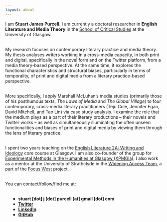 ```yaml
---
layout: about
---
```


I am **Stuart James Purcell**. I am currently a doctoral researcher in **English Literature and Media Theory** in the <a href="http://www.gla.ac.uk/schools/critical/">School of Critical Studies</a> at the University of Glasgow.     
<br>

My research focuses on contemporary literary practice and media theory. My thesis analyses writers working in a cross-media capacity, in both print and digital, specifically in the novel form and on the Twitter platform, from a media theory-based perspective. At the same time, it explores the functional characteristics and structural biases, particularly in terms of temporality, of print and digital media from a literary practice-based perspective.     
<br>

More specifically, I apply Marshall McLuhan’s media studies (primarily those of his posthumous texts, *The Laws of Media* and *The Global Village*) to four contemporary, cross-media literary practitioners (Teju Cole, Jennifer Egan, David Mitchell, and Tao Lin) via case study analysis. I examine the role that the medium plays as a part of their literary productions – their novels and Twitter works – as well as simultaneously illuminating the often unseen functionalities and biases of print and digital media by viewing them through the lens of literary practice.     
<br>

I spent two years teaching on the <a href="http://www.gla.ac.uk/coursecatalogue/course/?code=ENGLIT2001">English Literature 2A: Writing and Ideology</a> core course at Glasgow. I am also co-founder of the group for <a href="https://xpmgla.github.io">Experimental Methods in the Humanities at Glasgow (XPMGla)</a>. I also work as a mentor at the University of Strathclyde in the <a href="http://www.strath.ac.uk/sees/wideningaccess/">Widening Access Team</a>, a part of the <a href="http://www.focuswest.org.uk/">Focus West</a> project.   
<br>

You can contact/follow/find me at:
<br>

<ul style="list-style-type:square; margin-left:18px;">
<br>

  <li><strong>stuart [dot] j [dot] purcell [at] gmail [dot] com</strong></li>
  <li><a href="https://twitter.com/stujampur"><strong>Twitter</strong></a></li>
  <li><a href="https://www.linkedin.com/in/stujampur"><strong>LinkedIn</strong></a></li>
  <li><a href="https://github.com/stujampur"><strong>GitHub</strong></a></li>
</ul>
